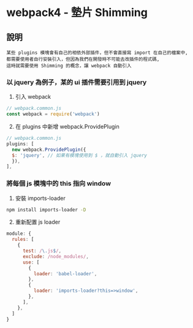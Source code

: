 # webpack4 - 墊片 Shimming

## 說明

```text
某些 plugins 模塊會有自己的相依外部插件，但不會直接寫 import 在自己的檔案中,
都需要使用者自行安裝引入，但因為我們在開發時不可能去改插件的程式碼,
這時就需要使用 Shimming 的概念，讓 webpack 自動引入
```

### 以 jquery 為例子，某的 ui 插件需要引用到 jquery

1. 引入 webpack

```js
// webpack.common.js
const webpack = require('webpack')
```

2. 在 plugins 中新增 webpack.ProvidePlugin

```js
// webpack.common.js
plugins: [
  new webpack.ProvidePlugin({
  $: 'jquery', // 如果有模塊使用到 $ ，就自動引入 jquery
  }),
],
```

### 將每個 js 模塊中的 this 指向 window

1. 安裝 imports-loader

```bash
npm install imports-loader -D
```

2. 重新配置 js loader

```js
module: {
  rules: [
    {
      test: /\.js$/,
      exclude: /node_modules/,
      use: [
        {
          loader: 'babel-loader',
        },
        {
          loader: 'imports-loader?this=>window',
        },
      ],
    },
  ]
}
```
